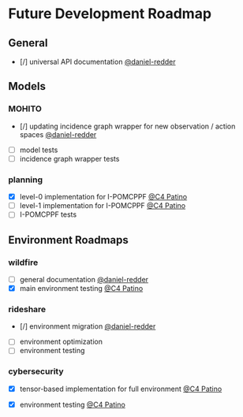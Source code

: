# Future Development Roadmap

## General
- [/] universal API documentation [@daniel-redder](https://github.com/daniel-redder)
 
## Models
### MOHITO
- [/] updating incidence graph wrapper for new observation / action spaces [@daniel-redder](https://github.com/daniel-redder)
- [ ] model tests
- [ ] incidence graph wrapper tests

### planning
- [x] level-0 implementation for I-POMCPPF [@C4 Patino](https://github.com/C4theBomb)
- [ ] level-1 implementation for I-POMCPPF [@C4 Patino](https://github.com/C4theBomb)
- [ ] I-POMCPPF tests

## Environment Roadmaps
### wildfire
- [ ] general documentation [@daniel-redder](https://github.com/daniel-redder)
- [x] main environment testing [@C4 Patino](https://github.com/C4theBomb)

### rideshare
- [/] environment migration [@daniel-redder](https://github.com/daniel-redder)
- [ ] environment optimization
- [ ] environment testing

### cybersecurity
- [x] tensor-based implementation for full environment [@C4 Patino](https://github.com/C4theBomb)
- [x] environment testing [@C4 Patino](https://github.com/C4theBomb)


